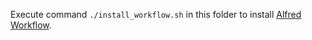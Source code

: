 
Execute command `./install_workflow.sh` in this folder to install [Alfred Workflow](http://www.alfredapp.com/powerpack/#features).

